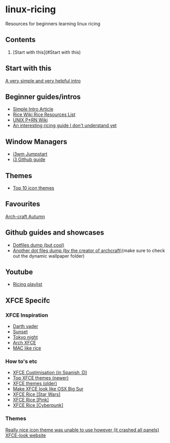 # linux-ricing
Resources for beginners learning linux ricing

## Contents
1. [Start with this](#Start with this)

## Start with this
[A very simple and very helpful intro](https://thatnixguy.github.io/posts/ricing/)

## Beginner guides/intros
- [Simple Intro Article](http://eirenicon.org/2020/01/29/ricing-desktops/)
- [Rice Wiki Rice Resources List](https://rizonrice.club/Rice:Resources)
- [UNIX P\*RN Wiki](https://www.reddit.com/r/unixporn/wiki/index)
- [An interesting ricing guide I don't understand yet](http://blog.z3bra.org/2013/10/home-sweet-home.html)

## Window Managers
- [i3wm Jumpstart](https://www.youtube.com/watch?v=j1I63wGcvU4)
- [i3 Github guide](https://github.com/addy-dclxvi/i3-starterpack)

## Themes
- [Top 10 icon themes](https://linuxiac.com/10-best-and-most-popular-icon-themes-for-linux/)

## Favourites
[Arch-craft Autumn](https://www.reddit.com/r/unixporn/comments/ufiyl7/openbox_autumn/)

## Github guides and showcases
- [Dotfiles dump (but cool)](https://github.com/addy-dclxvi/almighty-dotfiles)
- [Another dot files dump (by the creator of archcraft)](https://github.com/adi1090x/files)(make sure to check out the dynamic wallpaper folder)

## Youtube
- [Ricing playlist](https://www.youtube.com/watch?v=_PTp5mh5_vQ&list=PLnbyvmv5ABh6YrpjnJS2EjuJ9livjE-V6)

## XFCE Specifc

### XFCE Inspiration
- [Darth vader](https://www.reddit.com/r/xfce/comments/mfeu5q/my_xfce_desktop/)
- [Sunset](https://www.reddit.com/r/unixporn/comments/uhgi93/xfce_first_xfce_rice/)
- [Tokyo night](https://www.reddit.com/r/unixporn/comments/u3waeg/xfce_tokyo_night/)
- [Arch XFCE](https://www.reddit.com/r/unixporn/comments/ts78w6/xfce_who_said_xfce_is_dull_took_just_a_few/)
- [MAC like rice](https://www.reddit.com/r/unixporn/comments/t8gut7/xfce_small_sur/)

### How to's etc
- [XFCE Custimisation (in Spanish :D)](https://www.youtube.com/watch?v=xxiEXcemNaM)
- [Top XFCE themes (newer)](https://www.youtube.com/watch?v=Cg7JPECBBq4&list=PLnbyvmv5ABh6YrpjnJS2EjuJ9livjE-V6&index=6)
- [XFCE themes (older)](https://www.youtube.com/watch?v=GR2y0xOIIdI)
- [Make XFCE look like OSX Big Sur](https://www.youtube.com/watch?v=sO-GEIVK3P8)
- [XFCE Rice [Star Wars]](https://www.youtube.com/watch?v=2DogjFRRpH4)
- [XFCE Rice [Pink]](https://www.youtube.com/watch?v=ZUS5fjLLEnI)
- [XFCE Rice [Cyberpunk]](https://www.youtube.com/watch?v=mfqg3XV_6fU)

### Themes
[Really nice icon theme was unable to use however (it crashed all panels)](https://www.xfce-look.org/p/1715694)
[XFCE-look website](https://www.xfce-look.org/browse/)
